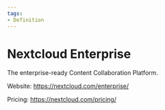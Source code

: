 ```yaml
---
tags:
- Definition
---
```

# Nextcloud Enterprise

The enterprise-ready Content Collaboration Platform.

Website: <https://nextcloud.com/enterprise/>

Pricing: <https://nextcloud.com/pricing/>